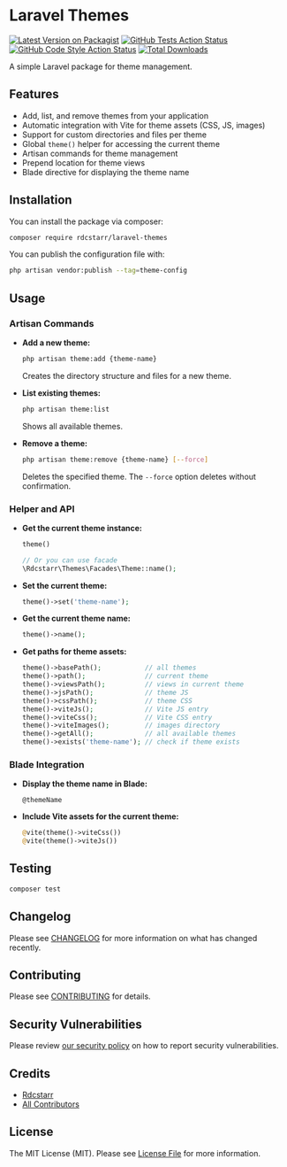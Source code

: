 # Laravel Themes

[![Latest Version on Packagist](https://img.shields.io/packagist/v/rdcstarr/laravel-themes.svg?style=flat-square)](https://packagist.org/packages/rdcstarr/laravel-themes)
[![GitHub Tests Action Status](https://img.shields.io/github/actions/workflow/status/rdcstarr/laravel-themes/run-tests.yml?branch=main&label=tests&style=flat-square)](https://github.com/rdcstarr/laravel-themes/actions?query=workflow%3Arun-tests+branch%3Amain)
[![GitHub Code Style Action Status](https://img.shields.io/github/actions/workflow/status/rdcstarr/laravel-themes/fix-php-code-style-issues.yml?branch=main&label=code%20style&style=flat-square)](https://github.com/rdcstarr/laravel-themes/actions?query=workflow%3A"Fix+PHP+code+style+issues"+branch%3Amain)
[![Total Downloads](https://img.shields.io/packagist/dt/rdcstarr/laravel-themes.svg?style=flat-square)](https://packagist.org/packages/rdcstarr/laravel-themes)

A simple Laravel package for theme management.

## Features

- Add, list, and remove themes from your application
- Automatic integration with Vite for theme assets (CSS, JS, images)
- Support for custom directories and files per theme
- Global `theme()` helper for accessing the current theme
- Artisan commands for theme management
- Prepend location for theme views
- Blade directive for displaying the theme name

## Installation

You can install the package via composer:

```bash
composer require rdcstarr/laravel-themes
```

You can publish the configuration file with:
```bash
php artisan vendor:publish --tag=theme-config
```
## Usage

### Artisan Commands

- **Add a new theme:**
  ```bash
  php artisan theme:add {theme-name}
  ```
  Creates the directory structure and files for a new theme.

- **List existing themes:**
  ```bash
  php artisan theme:list
  ```
  Shows all available themes.

- **Remove a theme:**
  ```bash
  php artisan theme:remove {theme-name} [--force]
  ```
  Deletes the specified theme. The `--force` option deletes without confirmation.

### Helper and API

- **Get the current theme instance:**
  ```php
  theme()

  // Or you can use facade
  \Rdcstarr\Themes\Facades\Theme::name();
  ```
- **Set the current theme:**
  ```php
  theme()->set('theme-name');
  ```
- **Get the current theme name:**
  ```php
  theme()->name();
  ```
- **Get paths for theme assets:**
  ```php
  theme()->basePath();           // all themes
  theme()->path();               // current theme
  theme()->viewsPath();          // views in current theme
  theme()->jsPath();             // theme JS
  theme()->cssPath();            // theme CSS
  theme()->viteJs();             // Vite JS entry
  theme()->viteCss();            // Vite CSS entry
  theme()->viteImages();         // images directory
  theme()->getAll();             // all available themes
  theme()->exists('theme-name'); // check if theme exists
  ```

### Blade Integration

- **Display the theme name in Blade:**
  ```blade
  @themeName
  ```

- **Include Vite assets for the current theme:**
  ```php
  @vite(theme()->viteCss())
  @vite(theme()->viteJs())
  ```

## Testing

```bash
composer test
```

## Changelog

Please see [CHANGELOG](CHANGELOG.md) for more information on what has changed recently.

## Contributing

Please see [CONTRIBUTING](CONTRIBUTING.md) for details.

## Security Vulnerabilities

Please review [our security policy](../../security/policy) on how to report security vulnerabilities.

## Credits

- [Rdcstarr](https://github.com/rdcstarr)
- [All Contributors](../../contributors)

## License

The MIT License (MIT). Please see [License File](LICENSE.md) for more information.
